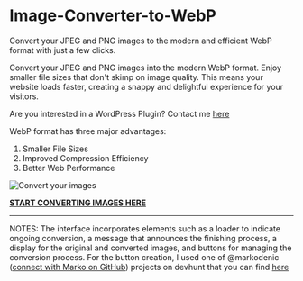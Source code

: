 # Image-Converter-to-WebP
Convert your JPEG and PNG images to the modern and efficient WebP format with just a few clicks.

Convert your JPEG and PNG images into the modern WebP format.
Enjoy smaller file sizes that don't skimp on image quality. 
This means your website loads faster, creating a snappy and delightful experience for your visitors.

Are you interested in a WordPress Plugin?
Contact me [here](https://accolades.dev/schedule/)

WebP format has three major advantages:
1. Smaller File Sizes
2. Improved Compression Efficiency
3. Better Web Performance

![Convert your images](https://github.com/luc-constantin/Image-Converter-to-WebP/assets/56940002/74fefa64-a54b-4ff2-9baf-8f387a2ef4f7) 

**[START CONVERTING IMAGES HERE](https://luc-constantin.github.io/Image-Converter-to-WebP/)**
______________

NOTES: The interface incorporates elements such as a loader to indicate ongoing conversion, a message that announces the finishing process, a display for the original and converted images, and buttons for managing the conversion process.
For the button creation, I used one of @markodenic  ([connect with Marko on GitHub](https://github.com/markodenic)) projects on devhunt that you can find [here](https://markodenic.com/tools/buttons-generator/?ref=devhunt)

